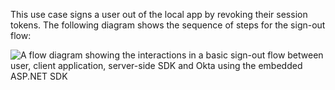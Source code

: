 This use case signs a user out of the local app by revoking their session tokens. The following diagram shows the sequence of steps for the sign-out flow:

<div class="three-quarter">

![A flow diagram showing the interactions in a basic sign-out flow between user, client application, server-side SDK and Okta using the embedded ASP.NET SDK](/img/oie-embedded-sdk/oie-embedded-dotnet-sign-out-flow-diagram.png)

<!-- -
   source image: https://www.figma.com/file/YH5Zhzp66kGCglrXQUag2E/%F0%9F%93%8A-Updated-Diagrams-for-Dev-Docs?type=design&node-id=4343%3A24840&mode=design&t=Zl0pQHW1kqZli8ZO-1  oie-embedded-dotnet-sign-out-flow-diagram
->

 </div>
